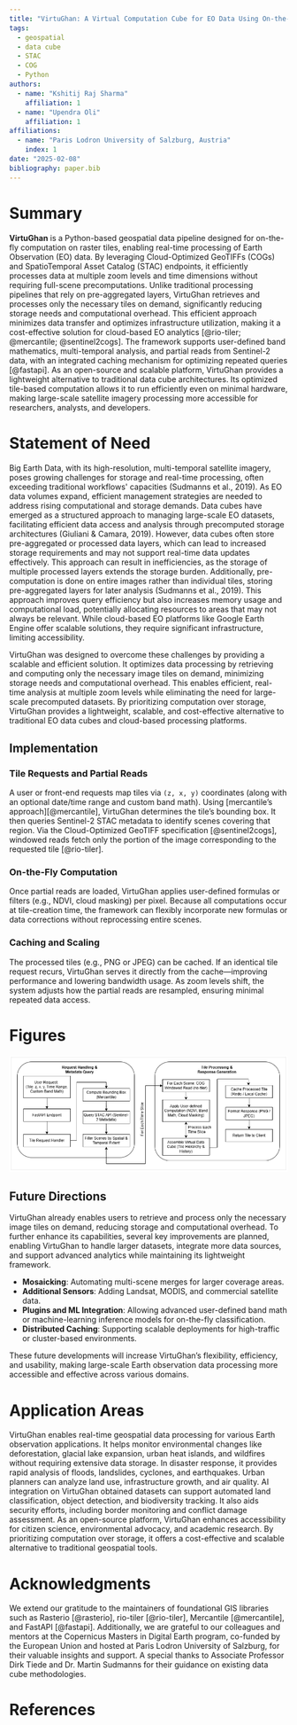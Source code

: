 ```yaml
---
title: "VirtuGhan: A Virtual Computation Cube for EO Data Using On-the-Fly Tiling Computation"
tags:
  - geospatial
  - data cube
  - STAC
  - COG
  - Python
authors:
  - name: "Kshitij Raj Sharma"
    affiliation: 1
  - name: "Upendra Oli"
    affiliation: 1
affiliations:
  - name: "Paris Lodron University of Salzburg, Austria"
    index: 1
date: "2025-02-08"
bibliography: paper.bib
---
```


# Summary

**VirtuGhan** is a Python-based geospatial data pipeline designed for on-the-fly computation on raster tiles, enabling real-time processing of Earth Observation (EO) data. By leveraging Cloud-Optimized GeoTIFFs (COGs) and SpatioTemporal Asset Catalog (STAC) endpoints, it efficiently processes data at multiple zoom levels and time dimensions without requiring full-scene precomputations.
Unlike traditional processing pipelines that rely on pre-aggregated layers, VirtuGhan retrieves and processes only the necessary tiles on demand, significantly reducing storage needs and computational overhead. This efficient approach minimizes data transfer and optimizes infrastructure utilization, making it a cost-effective solution for cloud-based EO analytics [@rio-tiler; @mercantile; @sentinel2cogs]. The framework supports user-defined band mathematics, multi-temporal analysis, and partial reads from Sentinel-2 data, with an integrated caching mechanism for optimizing repeated queries [@fastapi].
As an open-source and scalable platform, VirtuGhan provides a lightweight alternative to traditional data cube architectures. Its optimized tile-based computation allows it to run efficiently even on minimal hardware, making large-scale satellite imagery processing more accessible for researchers, analysts, and developers.

# Statement of Need

Big Earth Data, with its high-resolution, multi-temporal satellite imagery, poses growing challenges for storage and real-time processing, often exceeding traditional workflows' capacities (Sudmanns et al., 2019). As EO data volumes expand, efficient management strategies are needed to address rising computational and storage demands. Data cubes have emerged as a structured approach to managing large-scale EO datasets, facilitating efficient data access and analysis through precomputed storage architectures (Giuliani & Camara, 2019). However, data cubes often store pre-aggregated or processed data layers, which can lead to increased storage requirements and may not support real-time data updates effectively. This approach can result in inefficiencies, as the storage of multiple processed layers extends the storage burden. Additionally, pre-computation is done on entire images rather than individual tiles, storing pre-aggregated layers for later analysis (Sudmanns et al., 2019). This approach improves query efficiency but also increases memory usage and computational load, potentially allocating resources to areas that may not always be relevant. While cloud-based EO platforms like Google Earth Engine offer scalable solutions, they require significant infrastructure, limiting accessibility.

VirtuGhan was designed to overcome these challenges by providing a scalable and efficient solution. It optimizes data processing by retrieving and computing only the necessary image tiles on demand, minimizing storage needs and computational overhead. This enables efficient, real-time analysis at multiple zoom levels while eliminating the need for large-scale precomputed datasets. By prioritizing computation over storage, VirtuGhan provides a lightweight, scalable, and cost-effective alternative to traditional EO data cubes and cloud-based processing platforms.

## Implementation

### Tile Requests and Partial Reads

A user or front-end requests map tiles via `(z, x, y)` coordinates (along with an optional date/time range and custom band math). Using [mercantile’s approach][@mercantile], VirtuGhan determines the tile’s bounding box. It then queries Sentinel-2 STAC metadata to identify scenes covering that region. Via the Cloud-Optimized GeoTIFF specification [@sentinel2cogs], windowed reads fetch only the portion of the image corresponding to the requested tile [@rio-tiler]. 

### On-the-Fly Computation

Once partial reads are loaded, VirtuGhan applies user-defined formulas or filters (e.g., NDVI, cloud masking) per pixel. Because all computations occur at tile-creation time, the framework can flexibly incorporate new formulas or data corrections without reprocessing entire scenes.

### Caching and Scaling

The processed tiles (e.g., PNG or JPEG) can be cached. If an identical tile request recurs, VirtuGhan serves it directly from the cache—improving performance and lowering bandwidth usage. As zoom levels shift, the system adjusts how the partial reads are resampled, ensuring minimal repeated data access. 


# Figures

![Flowchart-virtughan](flowchart-virtughan2.png)

## Future Directions

VirtuGhan already enables users to retrieve and process only the necessary image tiles on demand, reducing storage and computational overhead. To further enhance its capabilities, several key improvements are planned, enabling VirtuGhan to handle larger datasets, integrate more data sources, and support advanced analytics while maintaining its lightweight framework.
- **Mosaicking**: Automating multi-scene merges for larger coverage areas.  
- **Additional Sensors**: Adding Landsat, MODIS, and commercial satellite data.  
- **Plugins and ML Integration**: Allowing advanced user-defined band math or machine-learning inference models for on-the-fly classification.  
- **Distributed Caching**: Supporting scalable deployments for high-traffic or cluster-based environments.

These future developments will increase VirtuGhan’s flexibility, efficiency, and usability, making large-scale Earth observation data processing more accessible and effective across various domains.

# Application Areas
VirtuGhan enables real-time geospatial data processing for various Earth observation applications. It helps monitor environmental changes like deforestation, glacial lake expansion, urban heat islands, and wildfires without requiring extensive data storage. In disaster response, it provides rapid analysis of floods, landslides, cyclones, and earthquakes. Urban planners can analyze land use, infrastructure growth, and air quality. AI integration on VirtuGhan obtained datasets can support automated land classification, object detection, and biodiversity tracking. It also aids security efforts, including border monitoring and conflict damage assessment. As an open-source platform, VirtuGhan enhances accessibility for citizen science, environmental advocacy, and academic research. By prioritizing computation over storage, it offers a cost-effective and scalable alternative to traditional geospatial tools.

# Acknowledgments

We extend our gratitude to the maintainers of foundational GIS libraries such as Rasterio [@rasterio], rio-tiler [@rio-tiler], Mercantile [@mercantile], and FastAPI [@fastapi]. Additionally, we are grateful to our colleagues and mentors at the Copernicus Masters in Digital Earth program, co-funded by the European Union and hosted at Paris Lodron University of Salzburg, for their valuable insights and support. A special thanks to Associate Professor Dirk Tiede and Dr. Martin Sudmanns for their guidance on existing data cube methodologies.

# References
